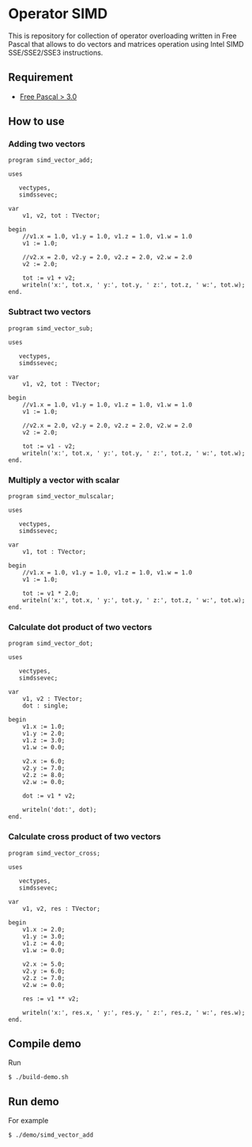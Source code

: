 # Operator SIMD

This is repository for collection of operator overloading written in Free Pascal
that allows to do vectors and matrices operation using Intel SIMD SSE/SSE2/SSE3 instructions.

## Requirement

- [Free Pascal > 3.0](https://freepascal.org)

## How to use

### Adding two vectors

```
program simd_vector_add;

uses

   vectypes,
   simdssevec;

var
    v1, v2, tot : TVector;

begin
    //v1.x = 1.0, v1.y = 1.0, v1.z = 1.0, v1.w = 1.0
    v1 := 1.0;

    //v2.x = 2.0, v2.y = 2.0, v2.z = 2.0, v2.w = 2.0
    v2 := 2.0;

    tot := v1 + v2;
    writeln('x:', tot.x, ' y:', tot.y, ' z:', tot.z, ' w:', tot.w);
end.
```

### Subtract two vectors

```
program simd_vector_sub;

uses

   vectypes,
   simdssevec;

var
    v1, v2, tot : TVector;

begin
    //v1.x = 1.0, v1.y = 1.0, v1.z = 1.0, v1.w = 1.0
    v1 := 1.0;

    //v2.x = 2.0, v2.y = 2.0, v2.z = 2.0, v2.w = 2.0
    v2 := 2.0;

    tot := v1 - v2;
    writeln('x:', tot.x, ' y:', tot.y, ' z:', tot.z, ' w:', tot.w);
end.
```

### Multiply a vector with scalar

```
program simd_vector_mulscalar;

uses

   vectypes,
   simdssevec;

var
    v1, tot : TVector;

begin
    //v1.x = 1.0, v1.y = 1.0, v1.z = 1.0, v1.w = 1.0
    v1 := 1.0;

    tot := v1 * 2.0;
    writeln('x:', tot.x, ' y:', tot.y, ' z:', tot.z, ' w:', tot.w);
end.
```

### Calculate dot product of two vectors

```
program simd_vector_dot;

uses

   vectypes,
   simdssevec;

var
    v1, v2 : TVector;
    dot : single;

begin
    v1.x := 1.0;
    v1.y := 2.0;
    v1.z := 3.0;
    v1.w := 0.0;

    v2.x := 6.0;
    v2.y := 7.0;
    v2.z := 8.0;
    v2.w := 0.0;

    dot := v1 * v2;

    writeln('dot:', dot);
end.
```

### Calculate cross product of two vectors

```
program simd_vector_cross;

uses

   vectypes,
   simdssevec;

var
    v1, v2, res : TVector;

begin
    v1.x := 2.0;
    v1.y := 3.0;
    v1.z := 4.0;
    v1.w := 0.0;

    v2.x := 5.0;
    v2.y := 6.0;
    v2.z := 7.0;
    v2.w := 0.0;

    res := v1 ** v2;

    writeln('x:', res.x, ' y:', res.y, ' z:', res.z, ' w:', res.w);
end.
```

## Compile demo

Run

```
$ ./build-demo.sh
```

## Run demo

For example

```
$ ./demo/simd_vector_add
```
